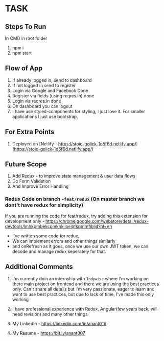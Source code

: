 # TASK

## Steps To Run

In CMD in root folder

1. npm i
2. npm start

## Flow of App

1. If already logged in, send to dashboard
2. If not logged in send to register
3. Login via Google and Facebook Done
4. Register via fields (using reqres.in) done
5. Login via reqres.in done
6. On dashboard you can logout
7. I have use styled-components for styling, I just love it. For smaller applications I just use bootstrap.

## For Extra Points

1. Deployed on [Netlify - https://stoic-golick-1d5f6d.netlify.app/](https://stoic-golick-1d5f6d.netlify.app/)

## Future Scope

1. Add Redux - to improve state management & user data flows
2. Do Form Validation
3. And Improve Error Handling

### Redux Code on branch -`feat/redux` (On master branch we dont't have redux for simplicity)

If you are running the code for feat/redux, try adding this extension for development only - https://chrome.google.com/webstore/detail/redux-devtools/lmhkpmbekcpmknklioeibfkpmmfibljd?hl=en

- I've written some code for redux,
- We can implement errors and other things similarly
- and onRefresh as it goes, once we use our own JWT token, we can decode and manage redux seperately for that.

## Additional Comments

1. I'm currently doin an internship with `Indywise` where I'm working on there main project on frontend and there we are using the best practices only. Can't share all details but I'm very passionate, eager to learn and want to use best practices, but due to lack of time, I've made this only working

2. I have professional experience with Redux, Angular(few years back, will need revision) and many other things

3. My Linkedin - https://linkedin.com/in/anant016

4. My Resume - https://bit.ly/anant007
